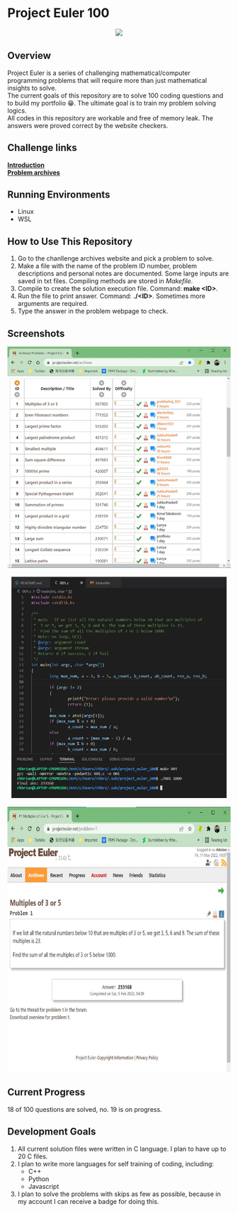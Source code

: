 # Project Euler 100

<div align="center"><img src="https://www.azquotes.com/picture-quotes/quote-logic-is-the-foundation-of-the-certainty-of-all-the-knowledge-we-acquire-leonhard-euler-71-54-35.jpg" width="700"></div>

## Overview
Project Euler is a series of challenging mathematical/computer programming problems that will require more than just mathematical insights to solve.\
The current goals of this repository are to solve 100 coding questions and to build my portfolio 😁. The ultimate goal is to train my problem solving logics.\
All codes in this repository are workable and free of memory leak. The answers were proved correct by the website checkers.

## Challenge links
[**Introduction**](https://projecteuler.net/about)\
[**Problem archives**](https://projecteuler.net/archives)

## Running Environments
 - Linux
 - WSL

## How to Use This Repository
1. Go to the chanllenge archives website and pick a problem to solve.
2. Make a file with the name of the problem ID number, problem descriptions and personal notes are documented. Some large inputs are saved in txt files. Compiling methods are stored in *Makefile*.
3. Compile to create the solution execution file. Command: **make \<ID>**.
4. Run the file to print answer. Command: **./\<ID>**. Sometimes more arguments are required.
5. Type the answer in the problem webpage to check.

## Screenshots
<div align="center"><img src="https://github.com/rkbrian/project_euler_100/blob/main/project_euler_01.jpg" height="500"></div><br>
<div align="center"><img src="https://github.com/rkbrian/project_euler_100/blob/main/project_euler_001_execute.jpg" height="500"></div><br>
<div align="center"><img src="https://github.com/rkbrian/project_euler_100/blob/main/project_euler_001_web.jpg" height="600"></div>

## Current Progress
18 of 100 questions are solved, no. 19 is on progress.

## Development Goals
1. All current solution files were written in C language. I plan to have up to 20 C files.
2. I plan to write more languages for self training of coding, including:
   - C++
   - Python
   - Javascript
3. I plan to solve the problems with skips as few as possible, because in my account I can receive a badge for doing this.

